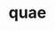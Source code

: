 ---
title: quae
meaning: who (statement)
ch: 1
pos: pronoun
abbgender: f.
abbgender2: fem.
gender: feminine
declension: first
---